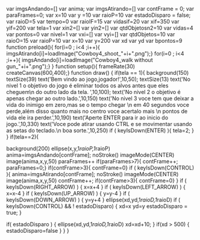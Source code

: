 var imgsAndando=[]
var anima;
var imgsAtirando=[]
var contFrame = 0;
var paraFrames=0;
var x=10
var y =10
var raioP=10
var estadoDisparo = false;
var raioD=5
var tempo=0
var raioIF=15
var vidasif=20
var xif=350
var yif=200
var tela=1
var xin2=[]
var yin2=[]
var qtdObjetosn2=10
var vidas=4
var pontos=0
var nivel=1
var vxi=[]
var vyi=[]
var qtdObjetos=10
var raioO=15
var raioP=10
var x=10
var y=200
var xd
var yd
var bpontos=9
function preload(){
for(i=0 ; i<4 ;i++){
 imgsAtirando[i]=loadImage("Cowboy4_shoot_"+i+".png");} 
  for(i=0 ; i<4 ;i++){
 imgsAndando[i]=loadImage("Cowboy4_walk without gun_"+i+".png");} 
                           }
function setup(){
  frameRate(30)
  createCanvas(600,400);}
 function draw() {
 if(tela == 1){
    background(150)
   textSize(39)
   text('Bem vindo ao jogo,jogador!',10,50);
  textSize(13)
  text('No nivel 1 o objetivo do jogo é eliminar todos os alvos antes que eles cheguem\n do outro lado da tela. ',10,100);
  text('No nivel 2 o objetivo é apenas chegar ao outro lado.',10,150)
   text('No nivel 3 voce tem que deixar a vida do inimigo em zero,mas se o tempo chegar \n em 40 segundos voce perde,além disso quanto mais no centro voce acertalo mais \n pontos de vida ele ira perder.',10,190) 
  text('Aperte ENTER para ir ao inicio do jogo.',10,330)
   text('Voce pode atirar usando CTRL e se movimentar usando as setas do teclado.\n boa sorte.',10,250)
  if ( keyIsDown(ENTER) ){
    tela=2;
  }
}
if(tela==2){

  background(200)
   ellipse(x,y,1*raioP,1*raioP)
   anima=imgsAndando[contFrame];
  noStroke()
  imageMode(CENTER)
  image(anima,x,y,50)
  paraFrames++
  if(paraFrames>7){
  contFrame++;
    paraFrames=0;}
  if(contFrame>3){
    contFrame=0}
if ( keyIsDown(CONTROL) ){
   anima=imgsAtirando[contFrame];
  noStroke()
  imageMode(CENTER)
  image(anima,x,y,50)
  contFrame++;
  if(contFrame>3){
    contFrame=0}
}
if ( keyIsDown(RIGHT_ARROW) )
  {
    x=x+4
  }
   if ( keyIsDown(LEFT_ARROW) )
  {
    x=x-4
  }
  if ( keyIsDown(UP_ARROW) )
  {
    y=y-4
  }
    if ( keyIsDown(DOWN_ARROW) )
  {
    y=y+4
  }
   ellipse(xd,yd,1*raioD,1*raioD)
  if ( keyIsDown(CONTROL) && ! estadoDisparo)
  {
    xd=x
    yd=y
    estadoDisparo = true;
  }

if( estadoDisparo ) {
  ellipse(xd,yd,1*raioD,1*raioD)
  xd=xd+10;
}
  if(xd > 500)
  {
    estadoDisparo=false
  }
}
}
  
  
  
